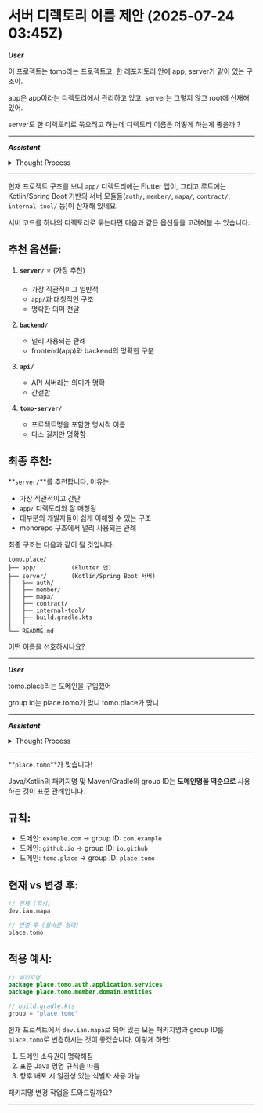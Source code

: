 <!-- Generated by SpecStory -->

# 서버 디렉토리 이름 제안 (2025-07-24 03:45Z)

_**User**_

이 프로젝트는 tomo라는 프로젝트고,
한 레포지토리 안에 app, server가 같이 있는 구조야.

app은 app이라는 디렉토리에서 관리하고 있고,
server는 그렇지 않고 root에 산재해있어.

server도 한 디렉토리로 묶으려고 하는데 디렉토리 이름은 어떻게 하는게 좋을까 ?

---

_**Assistant**_

<think><details><summary>Thought Process</summary>사용자가 프로젝트 구조에 대해 질문하고 있다. 현재 프로젝트는 tomo라는 프로젝트이고, 한 레포지토리에 app과 server가 같이 있는 구조다.

현재 구조를 보면:
- app은 `app/` 디렉토리에 Flutter 앱이 있다
- server는 root에 산재해있는 것 같다. gradle 기반의 kotlin/spring boot 프로젝트로 보인다

server 관련 디렉토리들을 보면:
- auth/
- contract/  
- internal-tool/
- mapa/
- member/
- build.gradle.kts (root)
- settings.gradle.kts
- docker-compose.yaml
- gradle/ 등

이들을 하나의 디렉토리로 묶으려고 한다.

일반적으로 사용되는 디렉토리 이름들을 생각해보면:
1. server
2. backend  
3. api
4. service
5. services

가장 일반적이고 직관적인 것은 "server"나 "backend"일 것 같다. 

프로젝트 이름이 tomo이고, app 디렉토리와 대칭이 되도록 하려면 간단하고 명확한 이름이 좋을 것 같다.

사용자에게 몇 가지 옵션을 제시하고 추천해보자.</details></think>

---

현재 프로젝트 구조를 보니 `app/` 디렉토리에는 Flutter 앱이, 그리고 루트에는 Kotlin/Spring Boot 기반의 서버 모듈들(`auth/`, `member/`, `mapa/`, `contract/`, `internal-tool/` 등)이 산재해 있네요.

서버 코드를 하나의 디렉토리로 묶는다면 다음과 같은 옵션들을 고려해볼 수 있습니다:

## 추천 옵션들:

1. **`server/`** ⭐ (가장 추천)
   - 가장 직관적이고 일반적
   - `app/`과 대칭적인 구조
   - 명확한 의미 전달

2. **`backend/`**
   - 널리 사용되는 관례
   - frontend(app)와 backend의 명확한 구분

3. **`api/`**
   - API 서버라는 의미가 명확
   - 간결함

4. **`tomo-server/`**
   - 프로젝트명을 포함한 명시적 이름
   - 다소 길지만 명확함

## 최종 추천:
**`server/`**를 추천합니다. 이유는:
- 가장 직관적이고 간단
- `app/` 디렉토리와 잘 매칭됨
- 대부분의 개발자들이 쉽게 이해할 수 있는 구조
- monorepo 구조에서 널리 사용되는 관례

최종 구조는 다음과 같이 될 것입니다:
```
tomo.place/
├── app/          (Flutter 앱)
├── server/       (Kotlin/Spring Boot 서버)
│   ├── auth/
│   ├── member/
│   ├── mapa/
│   ├── contract/
│   ├── internal-tool/
│   ├── build.gradle.kts
│   └── ...
└── README.md
```

어떤 이름을 선호하시나요?

---

_**User**_

tomo.place라는 도메인을 구입했어

group id는 place.tomo가 맞니 tomo.place가 맞니

---

_**Assistant**_

<think><details><summary>Thought Process</summary>사용자가 tomo.place라는 도메인을 구입했고, Maven/Gradle의 group ID를 어떻게 설정할지 물어보고 있습니다. 

Maven/Gradle의 group ID는 Java 패키지명 명명 규칙을 따르는데, 일반적으로 도메인명을 역순으로 사용합니다. 즉, example.com 도메인을 가지고 있다면 com.example을 group ID로 사용하는 것이 표준입니다.

따라서 tomo.place 도메인을 가지고 있다면, 역순으로 하여 place.tomo가 맞습니다.

현재 프로젝트 구조를 보면 이미 dev.ian.mapa로 패키지가 구성되어 있는 것 같은데, 이는 아마도 개발자의 개인 도메인이나 임시 패키지명을 사용한 것 같습니다.</details></think>

---

**`place.tomo`**가 맞습니다! 

Java/Kotlin의 패키지명 및 Maven/Gradle의 group ID는 **도메인명을 역순으로** 사용하는 것이 표준 관례입니다.

## 규칙:
- 도메인: `example.com` → group ID: `com.example`
- 도메인: `github.io` → group ID: `io.github`
- 도메인: `tomo.place` → group ID: `place.tomo`

## 현재 vs 변경 후:
```kotlin
// 현재 (임시)
dev.ian.mapa

// 변경 후 (올바른 형태)
place.tomo
```

## 적용 예시:
```kotlin
// 패키지명
package place.tomo.auth.application.services
package place.tomo.member.domain.entities

// build.gradle.kts
group = "place.tomo"
```

현재 프로젝트에서 `dev.ian.mapa`로 되어 있는 모든 패키지명과 group ID를 `place.tomo`로 변경하시는 것이 좋겠습니다. 이렇게 하면:

1. 도메인 소유권이 명확해짐
2. 표준 Java 명명 규칙을 따름
3. 향후 배포 시 일관성 있는 식별자 사용 가능

패키지명 변경 작업을 도와드릴까요?

---

